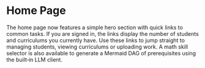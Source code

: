 # Home Page

The home page now features a simple hero section with quick links to common tasks.
If you are signed in, the links display the number of students and curriculums you
currently have. Use these links to jump straight to managing students, viewing
curriculums or uploading work. A math skill selector is also available to
generate a Mermaid DAG of prerequisites using the built‑in LLM client.
